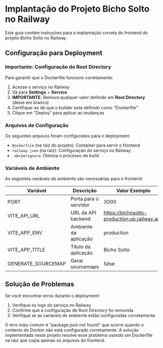 # Implantação do Projeto Bicho Solto no Railway

Este guia contém instruções para a implantação correta do frontend do projeto Bicho Solto no Railway.

## Configuração para Deployment

### Importante: Configuração do Root Directory

Para garantir que o Dockerfile funcione corretamente:

1. Acesse o serviço no Railway
2. Vá para **Settings** > **Service**
3. **IMPORTANTE**: Remova qualquer valor definido em **Root Directory** (deixe em branco)
4. Certifique-se de que o builder está definido como "Dockerfile"
5. Clique em "Deploy" para aplicar as mudanças

### Arquivos de Configuração

Os seguintes arquivos foram configurados para o deployment:

- `Dockerfile` (na raiz do projeto): Container para servir o frontend
- `railway.json` (na raiz): Configuração do serviço no Railway
- `.dockerignore`: Otimiza o processo de build

### Variáveis de Ambiente

As seguintes variáveis de ambiente são necessárias para o frontend:

| Variável | Descrição | Valor Exemplo |
|----------|-----------|---------------|
| PORT | Porta para o servidor | 3000 |
| VITE_API_URL | URL da API backend | https://bichosolto-production.up.railway.app |
| VITE_APP_ENV | Ambiente da aplicação | production |
| VITE_APP_TITLE | Título da aplicação | Bicho Solto |
| GENERATE_SOURCEMAP | Gerar sourcemaps | false |

## Solução de Problemas

Se você encontrar erros durante o deployment:

1. Verifique os logs do serviço no Railway
2. Confirme que a configuração de Root Directory foi removida
3. Verifique se as variáveis de ambiente estão configuradas corretamente

O erro mais comum é "package.json not found" que ocorre quando o contexto do Docker não está configurado corretamente. A solução implementada neste projeto resolve esse problema usando um Dockerfile na raiz que copia apenas os arquivos do frontend. 